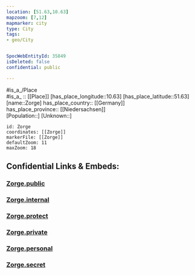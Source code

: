 ```yaml
---
location: [51.63,10.63] 
mapzoom: [7,12] 
mapmarker: city 
type: City
tags:
- geo/City


SpocWebEntityId: 35849
isDeleted: false
confidential: public

---
```

#is_a_/Place  
#is_a_ :: [[Place]] 
[has_place_longitude::10.63] 
[has_place_latitude::51.63] 
[name::Zorge] 
has_place_country:: [[Germany]]  
has_place_province:: [[Niedersachsen]]  
[Population::] 
[Unknown::] 


```leaflet
id: Zorge
coordinates: [[Zorge]] 
markerFile: [[Zorge]] 
defaultZoom: 11 
maxZoom: 18
```


## Confidential Links & Embeds: 

### [Zorge.public](/_public/\Earth\Continent\Europe\Europe~Central\Germany\Germany~West\Niedersachsen\counties~Niedersachsen\Osterode~Harz\cities~Osterode~Harz\Walkenried\boroughs~WalkenriedZorge.public.md) 

### [Zorge.internal](/_internal/\Earth\Continent\Europe\Europe~Central\Germany\Germany~West\Niedersachsen\counties~Niedersachsen\Osterode~Harz\cities~Osterode~Harz\Walkenried\boroughs~WalkenriedZorge.internal.md) 

### [Zorge.protect](/_protect/\Earth\Continent\Europe\Europe~Central\Germany\Germany~West\Niedersachsen\counties~Niedersachsen\Osterode~Harz\cities~Osterode~Harz\Walkenried\boroughs~WalkenriedZorge.protect.md) 

### [Zorge.private](/_private/\Earth\Continent\Europe\Europe~Central\Germany\Germany~West\Niedersachsen\counties~Niedersachsen\Osterode~Harz\cities~Osterode~Harz\Walkenried\boroughs~WalkenriedZorge.private.md) 

### [Zorge.personal](/_personal/\Earth\Continent\Europe\Europe~Central\Germany\Germany~West\Niedersachsen\counties~Niedersachsen\Osterode~Harz\cities~Osterode~Harz\Walkenried\boroughs~WalkenriedZorge.personal.md) 

### [Zorge.secret](/_secret/\Earth\Continent\Europe\Europe~Central\Germany\Germany~West\Niedersachsen\counties~Niedersachsen\Osterode~Harz\cities~Osterode~Harz\Walkenried\boroughs~WalkenriedZorge.secret.md)

